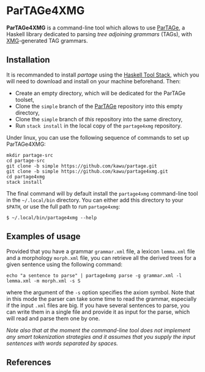 ParTAGe4XMG
===========

**ParTAGe4XMG** is a command-line tool which allows to use [ParTAGe][partage], a
Haskell library dedicated to parsing *tree adjoining grammars* (TAGs), with
[XMG][xmg]-generated TAG grammars.


Installation
------------

It is recommanded to install *partage* using the [Haskell Tool Stack][stack],
which you will need to download and install on your machine beforehand.
Then:
* Create an empty directory, which will be dedicated for the ParTAGe toolset,
* Clone the `simple` branch of the [ParTAGe][partage] repository into this empty directory,
* Clone the `simple` branch of *this* repository into the same directory,
* Run `stack install` in the local copy of the `partage4xmg` repository.

Under linux, you can use the following sequence of commands to set up ParTAGe4XMG:

    mkdir partage-src
    cd partage-src
    git clone -b simple https://github.com/kawu/partage.git
    git clone -b simple https://github.com/kawu/partage4xmg.git
    cd partage4xmg
    stack install

The final command will by default install the `partage4xmg` command-line tool in
the `~/.local/bin` directory.  You can either add this directory to your `$PATH`,
or use the full path to run `partage4xmg`:

    $ ~/.local/bin/partage4xmg --help


Examples of usage
-----------------

Provided that you have a grammar `grammar.xml` file, a lexicon `lemma.xml` file
and a morphology `morph.xml` file, you can retrieve all the derived trees for a
given sentence using the following command:

    echo "a sentence to parse" | partage4xmg parse -g grammar.xml -l lemma.xml -m morph.xml -s S
    
where the argument of the `-s` option specifies the axiom symbol.
Note that in this mode the parser can take some time to read the grammar,
especially if the input `.xml` files are big.
If you have several sentences to parse, you can write them in a single
file and provide it as input for the parse, which will read and parse them one
by one.

*Note also that at the moment the command-line tool does not implement any smart
tokenization strategies and it assumes that you supply the input sentences with
words separated by spaces.*


References
----------


[partage]: https://github.com/kawu/partage.git
[xmg]: http://dokufarm.phil.hhu.de/xmg/
[stack]: http://docs.haskellstack.org "Haskell Tool Stack"
